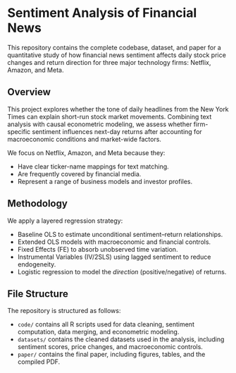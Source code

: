 # Sentiment Analysis of Financial News

This repository contains the complete codebase, dataset, and paper for a quantitative study of how financial news sentiment affects daily stock price changes and return direction for three major technology firms: Netflix, Amazon, and Meta.

## Overview

This project explores whether the tone of daily headlines from the New York Times can explain short-run stock market movements. Combining text analysis with causal econometric modeling, we assess whether firm-specific sentiment influences next-day returns after accounting for macroeconomic conditions and market-wide factors.

We focus on Netflix, Amazon, and Meta because they:
- Have clear ticker-name mappings for text matching.
- Are frequently covered by financial media.
- Represent a range of business models and investor profiles.

## Methodology

We apply a layered regression strategy:
- Baseline OLS to estimate unconditional sentiment–return relationships.
- Extended OLS models with macroeconomic and financial controls.
- Fixed Effects (FE) to absorb unobserved time variation.
- Instrumental Variables (IV/2SLS) using lagged sentiment to reduce endogeneity.
- Logistic regression to model the *direction* (positive/negative) of returns.

## File Structure

The repository is structured as follows:

- `code/` contains all R scripts used for data cleaning, sentiment computation, data merging, and econometric modeling.
- `datasets/` contains the cleaned datasets used in the analysis, including sentiment scores, price changes, and macroeconomic controls.
- `paper/` contains the final paper, including figures, tables, and the compiled PDF.
